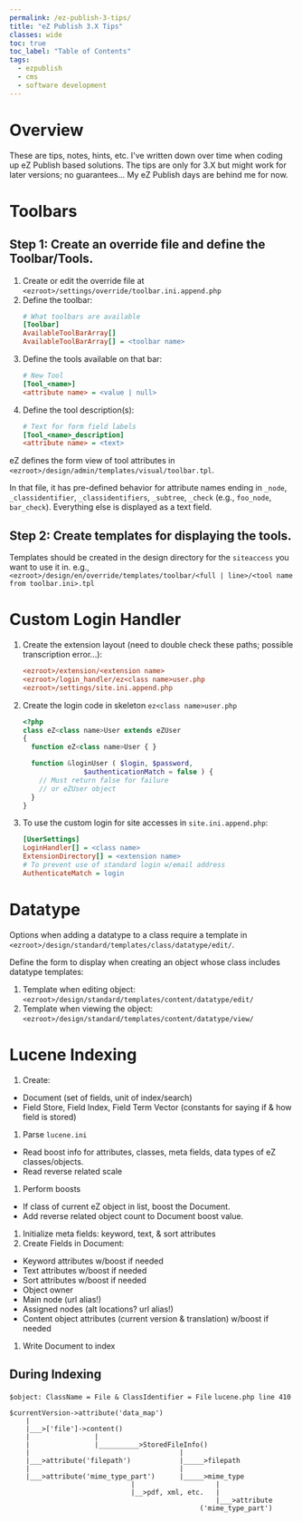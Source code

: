 ```yaml
---
permalink: /ez-publish-3-tips/
title: "eZ Publish 3.X Tips"
classes: wide
toc: true
toc_label: "Table of Contents"
tags:
  - ezpublish
  - cms
  - software development
---
```


# Overview
These are tips, notes, hints, etc. I've written down over time when coding up eZ Publish based solutions. The tips are
only for 3.X but might work for later versions; no guarantees... My eZ Publish days are behind me for now. 

# Toolbars
## Step 1: Create an override file and define the Toolbar/Tools.
1.  Create or edit the override file at `<ezroot>/settings/override/toolbar.ini.append.php`
1. Define the toolbar:
   ```ini
   # What toolbars are available
   [Toolbar]
   AvailableToolBarArray[]
   AvailableToolBarArray[] = <toolbar name>
   ```
1. Define the tools available on that bar:
   ```ini
   # New Tool
   [Tool_<name>]
   <attribute name> = <value | null>
   ```
1. Define the tool description(s):
   ```ini
   # Text for form field labels
   [Tool_<name>_description]
   <attribute name> = <text>
   ```

eZ defines the form view of tool attributes in `<ezroot>/design/admin/templates/visual/toolbar.tpl`.

In that file, it has pre-defined behavior for attribute names ending in `_node`, `_classidentifier`, `_classidentifiers`,
`_subtree`, `_check` (e.g., `foo_node`, `bar_check`). Everything else is displayed as a text field. 

## Step 2: Create templates for displaying the tools.
Templates should be created in the design directory for the `siteaccess` you want to use it in. e.g., 
`<ezroot>/design/en/override/templates/toolbar/<full | line>/<tool name from toolbar.ini>.tpl`

# Custom Login Handler
1. Create the extension layout (need to double check these paths; possible transcription error...):
   ```ini
   <ezroot>/extension/<extension name>
   <ezroot>/login_handler/ez<class name>user.php
   <ezroot>/settings/site.ini.append.php
   ```
1. Create the login code in skeleton `ez<class name>user.php`
   ```php
   <?php
   class eZ<class name>User extends eZUser
   {
     function eZ<class name>User { }

     function &loginUser ( $login, $password,
                  $authenticationMatch = false ) {
       // Must return false for failure
       // or eZUser object
     }
   }
   ```
1. To use the custom login for site accesses in `site.ini.append.php`:
   ```ini
   [UserSettings]
   LoginHandler[] = <class name>
   ExtensionDirectory[] = <extension name>
   # To prevent use of standard login w/email address
   AuthenticateMatch = login
   ```
# Datatype
Options when adding a datatype to a class require a template in `<ezroot>/design/standard/templates/class/datatype/edit/`.

Define the form to display when creating an object whose class includes datatype templates:
1. Template when editing object: `<ezroot>/design/standard/templates/content/datatype/edit/`
1. Template when viewing the object: `<ezroot>/design/standard/templates/content/datatype/view/`

# Lucene Indexing
1. Create:
  * Document (set of fields, unit of index/search)
  * Field Store, Field Index, Field Term Vector (constants for saying if & how field is stored)
1. Parse `lucene.ini`
  * Read boost info for attributes, classes, meta fields, data types of eZ classes/objects.
  * Read reverse related scale
1. Perform boosts
  * If class of current eZ object in list, boost the Document.
  * Add reverse related object count to Document boost value.
1. Initialize meta fields: keyword, text, & sort attributes
1. Create Fields in Document:
  * Keyword attributes w/boost if needed
  * Text attributes w/boost if needed
  * Sort attributes w/boost if needed
  * Object owner
  * Main node (url alias!)
  * Assigned nodes (alt locations? url alias!)
  * Content object attributes (current version & translation) w/boost if needed
1. Write Document to index

## During Indexing
`$object: ClassName = File & ClassIdentifier = File`
`lucene.php line 410`
```
$currentVersion->attribute('data_map')
    |
    |___>['file']->content()
    |                |
    |                |__________>StoredFileInfo()
    |                                     |
    |___>attribute('filepath')            |_____>filepath
    |                                     |
    |___>attribute('mime_type_part')      |_____>mime_type
                              |                    |
                              |__>pdf, xml, etc.   |
                                                   |___>attribute
                                               ('mime_type_part')
```